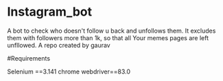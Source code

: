 # Instagram_bot
A bot to check who doesn't follow u back and unfollows them.
It excludes them with followers more than 1k, so that all Your memes pages are left unfllowed.
A repo created by gaurav

#Requirements

Selenium ==3.141
chrome webdriver==83.0
